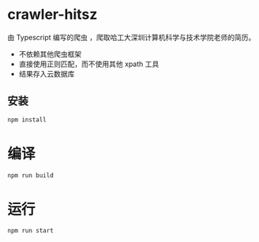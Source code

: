 # crawler-hitsz

由 Typescript 编写的爬虫 ，爬取哈工大深圳计算机科学与技术学院老师的简历。

+ 不依赖其他爬虫框架
+ 直接使用正则匹配，而不使用其他 xpath 工具
+ 结果存入云数据库

## 安装

```sh
npm install
```

# 编译

```sh
npm run build
```

# 运行

```sh
npm run start
```